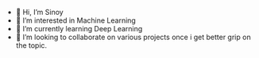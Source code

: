 - 👋 Hi, I’m Sinoy
- 👀 I’m interested in Machine Learning 
- 🌱 I’m currently learning Deep Learning
- 💞️ I’m looking to collaborate on various projects once i get better grip on the topic.

<!---
sinoymanna/sinoymanna is a ✨ special ✨ repository because its `README.md` (this file) appears on your GitHub profile.
You can click the Preview link to take a look at your changes.
--->
